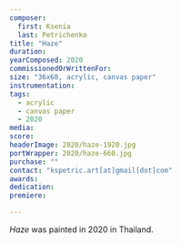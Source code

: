 ```yaml
---
composer:
  first: Ksenia
  last: Petrichenko
title: "Haze"
duration:
yearComposed: 2020
commissionedOrWrittenFor:
size: "36x68, acrylic, canvas paper"
instrumentation:
tags:
  - acrylic
  - canvas paper
  - 2020
media:
score:
headerImage: 2020/haze-1920.jpg
portWrapper: 2020/haze-660.jpg
purchase: ""
contact: "kspetric.art[at]gmail[dot]com"
awards:
dedication:
premiere:

---
```

*Haze* was painted in 2020 in Thailand.
<br><Br>
